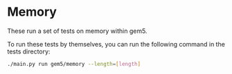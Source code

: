 # Memory

These run a set of tests on memory within gem5.

To run these tests by themselves, you can run the following command in the tests directory:

```bash
./main.py run gem5/memory --length=[length]
```
